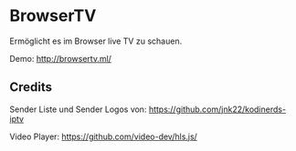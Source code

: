 # BrowserTV
Ermöglicht es im Browser live TV zu schauen.

Demo: http://browsertv.ml/

## Credits
Sender Liste und Sender Logos von: https://github.com/jnk22/kodinerds-iptv

Video Player: https://github.com/video-dev/hls.js/

